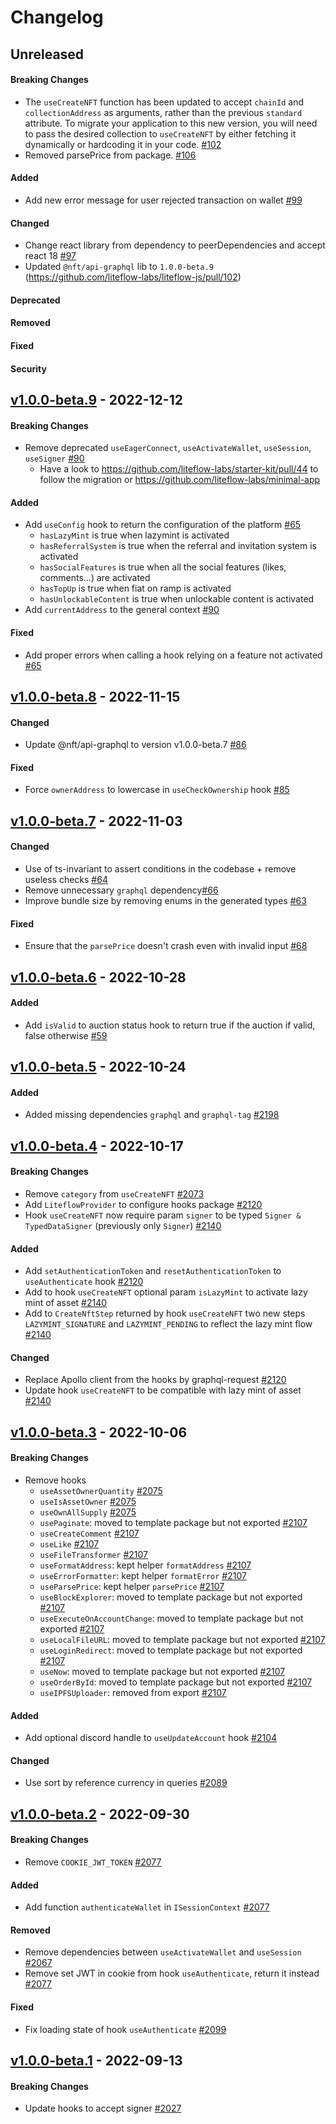 # Changelog

## Unreleased

#### Breaking Changes

- The `useCreateNFT` function has been updated to accept `chainId` and `collectionAddress` as arguments, rather than the previous `standard` attribute. To migrate your application to this new version, you will need to pass the desired collection to `useCreateNFT` by either fetching it dynamically or hardcoding it in your code. [#102](https://github.com/liteflow-labs/liteflow-js/pull/102)
- Removed parsePrice from package. [#106](https://github.com/liteflow-labs/liteflow-js/pull/106)

#### Added

- Add new error message for user rejected transaction on wallet [#99](https://github.com/liteflow-labs/liteflow-js/pull/99)

#### Changed

- Change react library from dependency to peerDependencies and accept react 18 [#97](https://github.com/liteflow-labs/liteflow-js/pull/97)
- Updated `@nft/api-graphql` lib to `1.0.0-beta.9` (https://github.com/liteflow-labs/liteflow-js/pull/102)

#### Deprecated

#### Removed

#### Fixed

#### Security

## [v1.0.0-beta.9](https://github.com/liteflow-labs/libraries/releases/tag/v1.0.0-beta.9) - 2022-12-12

#### Breaking Changes

- Remove deprecated `useEagerConnect`, `useActivateWallet`, `useSession`, `useSigner` [#90](https://github.com/liteflow-labs/liteflow-js/pull/90)
  - Have a look to https://github.com/liteflow-labs/starter-kit/pull/44 to follow the migration or https://github.com/liteflow-labs/minimal-app

#### Added

- Add `useConfig` hook to return the configuration of the platform [#65](https://github.com/liteflow-labs/libraries/pull/65)
  - `hasLazyMint` is true when lazymint is activated
  - `hasReferralSystem` is true when the referral and invitation system is activated
  - `hasSocialFeatures` is true when all the social features (likes, comments...) are activated
  - `hasTopUp` is true when fiat on ramp is activated
  - `hasUnlockableContent` is true when unlockable content is activated
- Add `currentAddress` to the general context [#90](https://github.com/liteflow-labs/liteflow-js/pull/90)

#### Fixed

- Add proper errors when calling a hook relying on a feature not activated [#65](https://github.com/liteflow-labs/libraries/pull/65)

## [v1.0.0-beta.8](https://github.com/liteflow-labs/libraries/releases/tag/v1.0.0-beta.8) - 2022-11-15

#### Changed

- Update @nft/api-graphql to version v1.0.0-beta.7 [#86](https://github.com/liteflow-labs/liteflow-js/pull/86)

#### Fixed

- Force `ownerAddress` to lowercase in `useCheckOwnership` hook [#85](https://github.com/liteflow-labs/liteflow-js/pull/85)

## [v1.0.0-beta.7](https://github.com/liteflow-labs/libraries/releases/tag/v1.0.0-beta.7) - 2022-11-03

#### Changed

- Use of ts-invariant to assert conditions in the codebase + remove useless checks [#64](https://github.com/liteflow-labs/libraries/pull/64)
- Remove unnecessary `graphql` dependency[#66](https://github.com/liteflow-labs/libraries/pull/66)
- Improve bundle size by removing enums in the generated types [#63](https://github.com/liteflow-labs/libraries/pull/63)

#### Fixed

- Ensure that the `parsePrice` doesn't crash even with invalid input [#68](https://github.com/liteflow-labs/libraries/pull/68)

## [v1.0.0-beta.6](https://github.com/liteflow-labs/libraries/releases/tag/v1.0.0-beta.6) - 2022-10-28

#### Added

- Add `isValid` to auction status hook to return true if the auction if valid, false otherwise [#59](https://github.com/liteflow-labs/libraries/pull/59)

## [v1.0.0-beta.5](https://github.com/liteflow-labs/nft/releases/tag/v1.0.0-beta.5) - 2022-10-24

#### Added

- Added missing dependencies `graphql` and `graphql-tag` [#2198](https://github.com/liteflow-labs/nft/pull/2198)

## [v1.0.0-beta.4](https://github.com/liteflow-labs/nft/releases/tag/v1.0.0-beta.4) - 2022-10-17

#### Breaking Changes

- Remove `category` from `useCreateNFT` [#2073](https://github.com/liteflow-labs/nft/pull/2073)
- Add `LiteflowProvider` to configure hooks package [#2120](https://github.com/liteflow-labs/nft/pull/2120)
- Hook `useCreateNFT` now require param `signer` to be typed `Signer & TypedDataSigner` (previously only `Signer`) [#2140](https://github.com/liteflow-labs/nft/pull/2140)

#### Added

- Add `setAuthenticationToken` and `resetAuthenticationToken` to `useAuthenticate` hook [#2120](https://github.com/liteflow-labs/nft/pull/2120)
- Add to hook `useCreateNFT` optional param `isLazyMint` to activate lazy mint of asset [#2140](https://github.com/liteflow-labs/nft/pull/2140)
- Add to `CreateNftStep` returned by hook `useCreateNFT` two new steps `LAZYMINT_SIGNATURE` and `LAZYMINT_PENDING` to reflect the lazy mint flow [#2140](https://github.com/liteflow-labs/nft/pull/2140)

#### Changed

- Replace Apollo client from the hooks by graphql-request [#2120](https://github.com/liteflow-labs/nft/pull/2120)
- Update hook `useCreateNFT` to be compatible with lazy mint of asset [#2140](https://github.com/liteflow-labs/nft/pull/2140)

## [v1.0.0-beta.3](https://github.com/liteflow-labs/nft/releases/tag/v1.0.0-beta.3) - 2022-10-06

#### Breaking Changes

- Remove hooks
  - `useAssetOwnerQuantity` [#2075](https://github.com/liteflow-labs/nft/pull/2075)
  - `useIsAssetOwner` [#2075](https://github.com/liteflow-labs/nft/pull/2075)
  - `useOwnAllSupply` [#2075](https://github.com/liteflow-labs/nft/pull/2075)
  - `usePaginate`: moved to template package but not exported [#2107](https://github.com/liteflow-labs/nft/pull/2107)
  - `useCreateComment` [#2107](https://github.com/liteflow-labs/nft/pull/2107)
  - `useLike` [#2107](https://github.com/liteflow-labs/nft/pull/2107)
  - `useFileTransformer` [#2107](https://github.com/liteflow-labs/nft/pull/2107)
  - `useFormatAddress`: kept helper `formatAddress` [#2107](https://github.com/liteflow-labs/nft/pull/2107)
  - `useErrorFormatter`: kept helper `formatError` [#2107](https://github.com/liteflow-labs/nft/pull/2107)
  - `useParsePrice`: kept helper `parsePrice` [#2107](https://github.com/liteflow-labs/nft/pull/2107)
  - `useBlockExplorer`: moved to template package but not exported [#2107](https://github.com/liteflow-labs/nft/pull/2107)
  - `useExecuteOnAccountChange`: moved to template package but not exported [#2107](https://github.com/liteflow-labs/nft/pull/2107)
  - `useLocalFileURL`: moved to template package but not exported [#2107](https://github.com/liteflow-labs/nft/pull/2107)
  - `useLoginRedirect`: moved to template package but not exported [#2107](https://github.com/liteflow-labs/nft/pull/2107)
  - `useNow`: moved to template package but not exported [#2107](https://github.com/liteflow-labs/nft/pull/2107)
  - `useOrderById`: moved to template package but not exported [#2107](https://github.com/liteflow-labs/nft/pull/2107)
  - `useIPFSUploader`: removed from export [#2107](https://github.com/liteflow-labs/nft/pull/2107)

#### Added

- Add optional discord handle to `useUpdateAccount` hook [#2104](https://github.com/liteflow-labs/nft/pull/2104)

#### Changed

- Use sort by reference currency in queries [#2089](https://github.com/liteflow-labs/nft/pull/2089)

## [v1.0.0-beta.2](https://github.com/liteflow-labs/nft/releases/tag/v1.0.0-beta.2) - 2022-09-30

#### Breaking Changes

- Remove `COOKIE_JWT_TOKEN` [#2077](https://github.com/liteflow-labs/nft/pull/2077)

#### Added

- Add function `authenticateWallet` in `ISessionContext` [#2077](https://github.com/liteflow-labs/nft/pull/2077)

#### Removed

- Remove dependencies between `useActivateWallet` and `useSession` [#2067](https://github.com/liteflow-labs/nft/pull/2067)
- Remove set JWT in cookie from hook `useAuthenticate`, return it instead [#2077](https://github.com/liteflow-labs/nft/pull/2077)

#### Fixed

- Fix loading state of hook `useAuthenticate` [#2099](https://github.com/liteflow-labs/nft/pull/2099)

## [v1.0.0-beta.1](https://github.com/liteflow-labs/nft/releases/tag/v1.0.0-beta.1) - 2022-09-13

#### Breaking Changes

- Update hooks to accept signer [#2027](https://github.com/liteflow-labs/nft/pull/2027)
